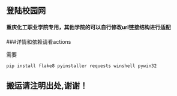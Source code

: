 ## 登陆校园网

#### 重庆化工职业学院专用，其他学院的可以自行修改url链接结构进行适配

###详情和依赖请看actions

需要

`pip install flake8 pyinstaller requests winshell pywin32`

## 搬运请注明出处,谢谢！
